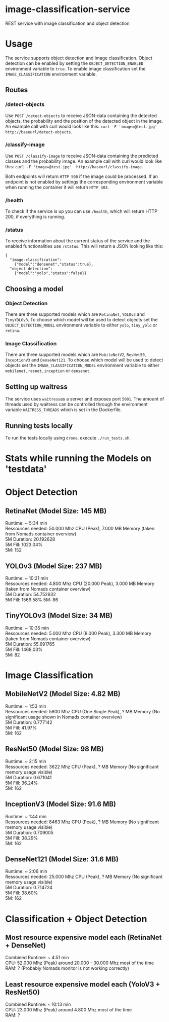 # image-classification-service
REST service with image classification and object detection

# Usage
The service supports object detection and image classification. Object detection can be enabled by setting the `OBJECT_DETECTION_ENABLED` environment variable to `true`. To enable image classification set the `IMAGE_CLASSIFICATION` environment variable.

## Routes
### /detect-objects
Use `POST /detect-objects` to receive JSON-data containing the detected objects, the probability and the position of the detected object in the image. An example call with curl would look like this:
`curl -F 'image=@test.jpg'  http://baseurl/detect-objects`.

### /classify-image
Use `POST /classify-image` to receive JSON-data containing the predicted classes and the probability image. An example call with curl would look like this:
`curl -F 'image=@test.jpg'  http://baseurl/classify-image`.

Both endpoints will return `HTTP 500` if the image could be processed. If an endpoint is not enabled by settings the corresponding environment variable when running the container it will return `HTTP 403`.

### /health
To check if the service is up you can use `/health`, which will return HTTP 200, if everything is running.

### /status
To receive information about the current status of the service and the enabled functionalities use `/status`. This will return a JSON looking like this:
```
{
  "image-classification":
    {"model":"densenet","status":true},
  "object-detection":
    {"model":"yolo","status":false}}
```

## Choosing a model
### Object Detection
There are three supported models which are `RetinaNet`, `YOLOv3` and `TinyYOLOv3`. To choose which model will be used to detect objects set the `OBJECT_DETECTION_MODEL` environment variable to either `yolo`, `tiny_yolo` or `retina`.

### Image Classification
There are three supported models which are `MobileNetV2`, `ResNet50`, `InceptionV3` and `DenseNet121`. To choose which model will be used to detect objects set the `IMAGE_CLASSIFICATION_MODEL` environment variable to either `mobilenet`, `resnet`, `inception` or `densenet`.

## Setting up waitress
The service uses `waitress`as a server and exposes port `5001`. The amount of threads used by waitress can be controlled through the environment variable `WAITRESS_THREADS` which is set in the Dockerfile.

## Running tests locally
To run the tests locally using `drone`, execute `./run_tests.sh`.

# Stats while running the Models on 'testdata'

# Object Detection

## RetinaNet (Model Size: 145 MB)
Runtime: ~ 5:34 min  
Ressources needed:  50.000 Mhz CPU (Peak), 7.000 MB Memory (taken from Nomads container overview)  
5M Duration: 20.192628  
5M Fill: 1023.04%  
5M: 152  

## YOLOv3 (Model Size: 237 MB)
Runtime: ~ 10:21 min  
Ressources needed: 4.800 Mhz CPU (20.000 Peak), 3.000 MB Memory (taken from Nomads container overview)  
5M Duration: 54.752632  
5M Fill: 1569.58%
5M: 86  

## TinyYOLOv3 (Model Size: 34 MB)
Runtime: ~ 10:35 min  
Ressources needed: 5.000 Mhz CPU (8.000 Peak), 3.300 MB Memory (taken from Nomads container overview)  
5M Duration: 55.691765  
5M Fill: 1468.03%  
5M: 82  

# Image Classification

## MobileNetV2 (Model Size: 4.82 MB)
Runtime: ~ 1:53 min  
Ressources needed:  5800 Mhz CPU (One Single Peak), ? MB Memory (No significant usage shown in Nomads container overview)  
5M Duration: 0.777142  
5M Fill: 41.97%  
5M: 162  

## ResNet50 (Model Size: 98 MB)
Runtime: ~ 2:15 min  
Ressources needed:  3622 Mhz CPU (Peak), ? MB Memory (No significant memory usage visible)  
5M Duration: 0.671041  
5M Fill: 36.24%  
5M: 162  

## InceptionV3 (Model Size: 91.6 MB)
Runtime: ~ 1:44 min  
Ressources needed:  8463 Mhz CPU (Peak), ? MB Memory (No significant memory usage visible)  
5M Duration: 0.709005  
5M Fill: 38.29%  
5M: 162  

## DenseNet121 (Model Size: 31.6 MB)
Runtime: ~ 2:06 min  
Ressources needed:  25.000 Mhz CPU (Peak), ? MB Memory (No significant memory usage visible)  
5M Duration: 0.714724  
5M Fill: 38.60%  
5M: 162  


# Classification + Object Detection
## Most resource expensive model each (RetinaNet + DenseNet)
Combined Runtime: ~ 4:51 min  
CPU: 52.000 Mhz (Peak) around 20.000 - 30.000 Mhz most of the time  
RAM: ? (Probably Nomads monitor is not working correctly)  

## Least resource expensive model each (YoloV3 + ResNet50)
Combined Runtime: ~ 10:13 min  
CPU: 23.000 Mhz (Peak) around 4.800 Mhz most of the time  
RAM: ?  
